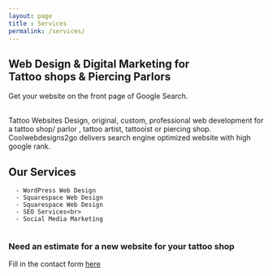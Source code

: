 ```yaml
---
layout: page
title : Services
permalink: /services/
---
```


<h2>Web Design & Digital Marketing for <br>Tattoo shops & Piercing Parlors</h2>
<p>Get your website on the front page of Google Search.</p>
<br>
Tattoo Websites Design, original, custom, professional web development for  a tattoo shop/ parlor , tattoo artist, 
tattooist or piercing shop. Coolwebdesigns2go delivers search engine optimized website with high google rank.

## Our Services
```
  - WordPress Web Design
  - Squarespace Web Design
  - Squarespace Web Design
  - SEO Services<br>
  - Social Media Marketing
  
 ```
 
 ### Need an estimate for a new website for your tattoo shop
 
 Fill in the contact form [here](https://coolwebdesigns2go.com/contact/)







